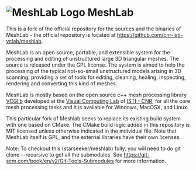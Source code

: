 # ![MeshLab Logo](src/meshlab/images/eye64.png) MeshLab

This is a fork of the official repository for the sources and the binaries of
MeshLab - the official repository is located at https://github.com/cnr-isti-vclab/meshlab.

MeshLab is an open source, portable, and extensible system for the processing
and editing of unstructured large 3D triangular meshes. The source is released
under the GPL license.  The system is aimed to help the processing of the
typical not-so-small unstructured models arising in 3D scanning, providing a
set of tools for editing, cleaning, healing, inspecting, rendering and
converting this kind of meshes.

MeshLab is mostly based on the open source c++ mesh processing library
[VCGlib](http://www.vcglib.net) developed at the [Visual Computing
Lab](http://vcg.isti.cnr.it) of [ISTI - CNR](http://www.isti.cnr.it), for all
the core mesh processing tasks and it is available for Windows, MacOSX, and
Linux.

This particular fork of Meshlab seeks to replace its existing build system with
one based on CMake.  The CMake build logic added in this repository is MIT
licensed unless otherwise indicated in the individual file.  Note that MeshLab
itself is GPL, and the external libraries have their own licenses.

Note:  To checkout this (starseeker/meshlab) fully, you will need to do git
clone --recursive to get all the submodules.  See
https://git-scm.com/book/en/v2/Git-Tools-Submodules for more information.
